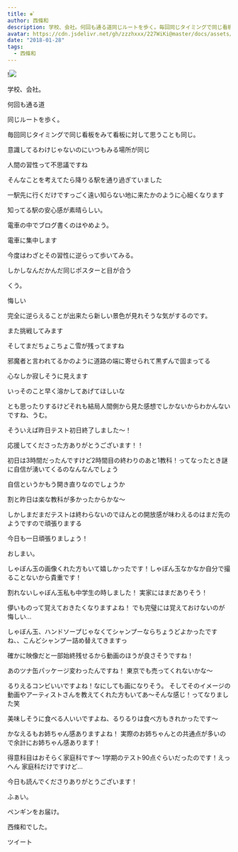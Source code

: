 ```yaml
---
title: ❅ﾟ
author: 西條和
description: 学校、会社。何回も通る道同じルートを歩く。毎回同じタイミングで同じ看板をみて看板に対して思うことも同じ。意識してるわけじゃないのにい...
avatar: https://cdn.jsdelivr.net/gh/zzzhxxx/227WiKi@master/docs/assets/photo/avatar/nagomi.jpg
date: "2018-01-28"
tags:
  - 西條和
---
```


!![](https://cdn.jsdelivr.net/gh/zzzhxxx/227WiKi-image@master/blog-image/nagomi-2018-01-28_1.jpg)








学校、会社。





何回も通る道





同じルートを歩く。





毎回同じタイミングで同じ看板をみて看板に対して思うことも同じ。







意識してるわけじゃないのにいつもみる場所が同じ





人間の習性って不思議ですね









そんなことを考えてたら降りる駅を通り過ぎていました





一駅先に行くだけですっごく遠い知らない地に来たかのように心細くなります








知ってる駅の安心感が素晴らしい。








電車の中でブログ書くのはやめよう。







電車に集中します









今度はわざとその習性に逆らって歩いてみる。






しかしなんだかんだ同じポスターと目が合う




くう。





悔しい







完全に逆らえることが出来たら新しい景色が見れそうな気がするのです。






また挑戦してみます








そしてまだちょこちょこ雪が残ってますね









邪魔者と言われてるかのように道路の端に寄せられて黒ずんで固まってる




心なしか寂しそうに見えます









いっそのこと早く溶かしてあげてほしいな








とも思ったりするけどそれも結局人間側から見た感想でしかないからわかんないですね、うむ。












そういえば昨日テスト初日終了しました〜！





応援してくださった方ありがとうございます！！





初日は3時間だったんですけど2時間目の終わりのあと1教科！ってなったとき謎に自信が湧いてくるのなんなんでしょう





自信というかもう開き直りなのでしょうか







割と昨日は楽な教科が多かったからかな〜








しかしまだまだテストは終わらないのでほんとの開放感が味わえるのはまだ先のようですので頑張りまする






今日も一日頑張りましょう！









おしまい。










しゃぼん玉の画像くれた方もいて嬉しかったです！しゃぼん玉なかなか自分で撮ることないから貴重です！

割れないしゃぼん玉私も中学生の時しました！
実家にはまだありそう！



儚いものって覚えておきたくなりますよね！
でも完璧には覚えておけないのが悔しい…


しゃぼん玉、ハンドソープじゃなくてシャンプーならちょうどよかったですね、、こんどシャンプー詰め替えてきますっ


確かに映像だと一部始終残せるから動画のほうが良さそうですね！





あのツナ缶パッケージ変わったんですね！
東京でも売ってくれないかな〜



るりえるコンビいいですよね！なにしても画になりそう。
そしてそのイメージの動画やアーティストさんを教えてくれた方もいてあ〜そんな感じ！ってなりました笑



美味しそうに食べる人いいですよね、るりるりは食べ方もきれかったです〜




かなえるもお姉ちゃん感ありますよね！
実際のお姉ちゃんとの共通点が多いので余計にお姉ちゃん感あります！



得意科目はおそらく家庭科です〜
1学期のテスト90点ぐらいだったのです！えっへん
家庭科だけですけど…









今日も読んでくださりありがとうございます！











ふぁい。



ペンギンをお届け。







西條和でした。


ツイート




